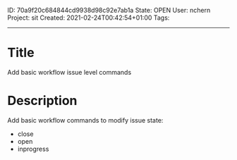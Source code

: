 ID: 70a9f20c684844cd9938d98c92e7ab1a
State: OPEN
User: nchern
Project: sit
Created: 2021-02-24T00:42:54+01:00
Tags: 

---

# Title
Add basic workflow issue level commands 

# Description
Add basic workflow commands to modify issue state:
 - close
 - open
 - inprogress
